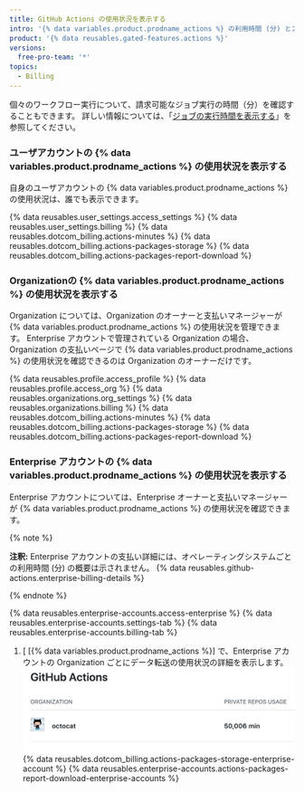 ```yaml
---
title: GitHub Actions の使用状況を表示する
intro: '{% data variables.product.prodname_actions %} の利用時間 (分) とストレージの使用状況について詳細を表示できます。'
product: '{% data reusables.gated-features.actions %}'
versions:
  free-pro-team: '*'
topics:
  - Billing
---
```


個々のワークフロー実行について、請求可能なジョブ実行の時間（分）を確認することもできます。 詳しい情報については、「[ジョブの実行時間を表示する](/actions/managing-workflow-runs/viewing-job-execution-time)」を参照してください。

### ユーザアカウントの {% data variables.product.prodname_actions %} の使用状況を表示する

自身のユーザアカウントの {% data variables.product.prodname_actions %} の使用状況は、誰でも表示できます。

{% data reusables.user_settings.access_settings %}
{% data reusables.user_settings.billing %}
{% data reusables.dotcom_billing.actions-minutes %}
{% data reusables.dotcom_billing.actions-packages-storage %}
{% data reusables.dotcom_billing.actions-packages-report-download %}

### Organizationの {% data variables.product.prodname_actions %} の使用状況を表示する

Organization については、Organization のオーナーと支払いマネージャーが {% data variables.product.prodname_actions %} の使用状況を管理できます。 Enterprise アカウントで管理されている Organization の場合、Organization の支払いページで {% data variables.product.prodname_actions %} の使用状況を確認できるのは Organization のオーナーだけです。

{% data reusables.profile.access_profile %}
{% data reusables.profile.access_org %}
{% data reusables.organizations.org_settings %}
{% data reusables.organizations.billing %}
{% data reusables.dotcom_billing.actions-minutes %}
{% data reusables.dotcom_billing.actions-packages-storage %}
{% data reusables.dotcom_billing.actions-packages-report-download %}

### Enterprise アカウントの {% data variables.product.prodname_actions %} の使用状況を表示する

Enterprise アカウントについては、Enterprise オーナーと支払いマネージャーが {% data variables.product.prodname_actions %} の使用状況を確認できます。

{% note %}

**注釈:** Enterprise アカウントの支払い詳細には、オペレーティングシステムごとの利用時間 (分) の概要は示されません。 {% data reusables.github-actions.enterprise-billing-details %}

{% endnote %}

{% data reusables.enterprise-accounts.access-enterprise %}
{% data reusables.enterprise-accounts.settings-tab %}
{% data reusables.enterprise-accounts.billing-tab %}
1. [
[{% data variables.product.prodname_actions %}] で、Enterprise アカウントの Organization ごとにデータ転送の使用状況の詳細を表示します。
  ![利用時間 (分) の詳細](/assets/images/help/billing/actions-minutes-enterprise.png)
{% data reusables.dotcom_billing.actions-packages-storage-enterprise-account %}
{% data reusables.enterprise-accounts.actions-packages-report-download-enterprise-accounts %}

